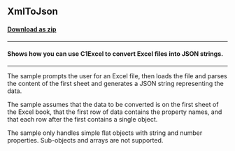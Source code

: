 ## XmlToJson
#### [Download as zip](https://grapecity.github.io/DownGit/#/home?url=https://github.com/GrapeCity/ComponentOne-WinForms-Samples/tree/master/NetFramework\Excel\CS\XlsToJson)
____
#### Shows how you can use C1Excel to convert Excel files into JSON strings.
____
The sample prompts the user for an Excel file, then loads the file and parses the content of the first sheet and generates a JSON string representing the data.

The sample assumes that the data to be converted is on the first sheet of the Excel book,
that the first row of data contains the property names, and that each row after the first contains a single object.

The sample only handles simple flat objects with string and number properties. 
Sub-objects and arrays are not supported.
